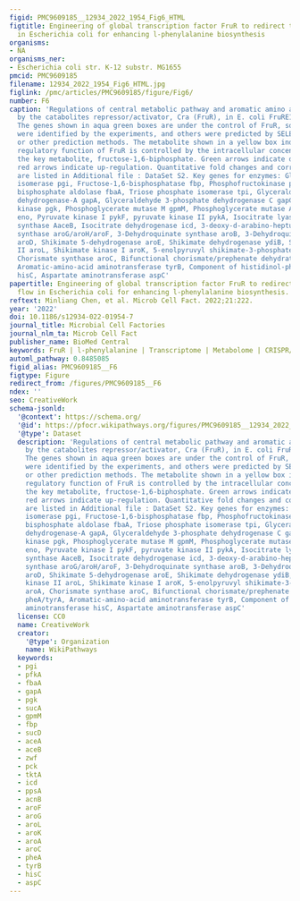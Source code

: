 ```yaml
---
figid: PMC9609185__12934_2022_1954_Fig6_HTML
figtitle: Engineering of global transcription factor FruR to redirect the carbon flow
  in Escherichia coli for enhancing l-phenylalanine biosynthesis
organisms:
- NA
organisms_ner:
- Escherichia coli str. K-12 substr. MG1655
pmcid: PMC9609185
filename: 12934_2022_1954_Fig6_HTML.jpg
figlink: /pmc/articles/PMC9609185/figure/Fig6/
number: F6
caption: 'Regulations of central metabolic pathway and aromatic amino acid synthesis
  by the catabolites repressor/activator, Cra (FruR), in E. coli FruRE173K mutant.
  The genes shown in aqua green boxes are under the control of FruR, some of which
  were identified by the experiments, and others were predicted by SELEX chip analyses
  or other prediction methods. The metabolite shown in a yellow box indicates the
  regulatory function of FruR is controlled by the intracellular concentration of
  the key metabolite, fructose-1,6-biphosphate. Green arrows indicate down-regulation,
  red arrows indicate up-regulation. Quantitative fold changes and corrected p-values
  are listed in Additional file : DataSet S2. Key genes for enzymes: Glucose-6-phosphate
  isomerase pgi, Fructose-1,6-bisphosphatase fbp, Phosphofructokinase pfkA, Fructose
  bisphosphate aldolase fbaA, Triose phosphate isomerase tpi, Glyceraldehyde 3-phosphate
  dehydrogenase-A gapA, Glyceraldehyde 3-phosphate dehydrogenase C gapC, Phosphoglycerate
  kinase pgk, Phosphoglycerate mutase M gpmM, Phosphoglycerate mutase A gpmA, Enolase
  eno, Pyruvate kinase I pykF, pyruvate kinase II pykA, Isocitrate lyase aceA, Malate
  synthase AaceB, Isocitrate dehydrogenase icd, 3-deoxy-d-arabino-heptulosonate-7-phosphate
  synthase aroG/aroH/aroF, 3-Dehydroquinate synthase aroB, 3-Dehydroquinate dehydratase
  aroD, Shikimate 5-dehydrogenase aroE, Shikimate dehydrogenase ydiB, Shikimate kinase
  II aroL, Shikimate kinase I aroK, 5-enolpyruvyl shikimate-3-phosphate synthase aroA,
  Chorismate synthase aroC, Bifunctional chorismate/prephenate dehydratase pheA/tyrA,
  Aromatic-amino-acid aminotransferase tyrB, Component of histidinol-phosphate aminotransferase
  hisC, Aspartate aminotransferase aspC'
papertitle: Engineering of global transcription factor FruR to redirect the carbon
  flow in Escherichia coli for enhancing l-phenylalanine biosynthesis.
reftext: Minliang Chen, et al. Microb Cell Fact. 2022;21:222.
year: '2022'
doi: 10.1186/s12934-022-01954-7
journal_title: Microbial Cell Factories
journal_nlm_ta: Microb Cell Fact
publisher_name: BioMed Central
keywords: FruR | l-phenylalanine | Transcriptome | Metabolome | CRISPR/Cas9
automl_pathway: 0.8485085
figid_alias: PMC9609185__F6
figtype: Figure
redirect_from: /figures/PMC9609185__F6
ndex: ''
seo: CreativeWork
schema-jsonld:
  '@context': https://schema.org/
  '@id': https://pfocr.wikipathways.org/figures/PMC9609185__12934_2022_1954_Fig6_HTML.html
  '@type': Dataset
  description: 'Regulations of central metabolic pathway and aromatic amino acid synthesis
    by the catabolites repressor/activator, Cra (FruR), in E. coli FruRE173K mutant.
    The genes shown in aqua green boxes are under the control of FruR, some of which
    were identified by the experiments, and others were predicted by SELEX chip analyses
    or other prediction methods. The metabolite shown in a yellow box indicates the
    regulatory function of FruR is controlled by the intracellular concentration of
    the key metabolite, fructose-1,6-biphosphate. Green arrows indicate down-regulation,
    red arrows indicate up-regulation. Quantitative fold changes and corrected p-values
    are listed in Additional file : DataSet S2. Key genes for enzymes: Glucose-6-phosphate
    isomerase pgi, Fructose-1,6-bisphosphatase fbp, Phosphofructokinase pfkA, Fructose
    bisphosphate aldolase fbaA, Triose phosphate isomerase tpi, Glyceraldehyde 3-phosphate
    dehydrogenase-A gapA, Glyceraldehyde 3-phosphate dehydrogenase C gapC, Phosphoglycerate
    kinase pgk, Phosphoglycerate mutase M gpmM, Phosphoglycerate mutase A gpmA, Enolase
    eno, Pyruvate kinase I pykF, pyruvate kinase II pykA, Isocitrate lyase aceA, Malate
    synthase AaceB, Isocitrate dehydrogenase icd, 3-deoxy-d-arabino-heptulosonate-7-phosphate
    synthase aroG/aroH/aroF, 3-Dehydroquinate synthase aroB, 3-Dehydroquinate dehydratase
    aroD, Shikimate 5-dehydrogenase aroE, Shikimate dehydrogenase ydiB, Shikimate
    kinase II aroL, Shikimate kinase I aroK, 5-enolpyruvyl shikimate-3-phosphate synthase
    aroA, Chorismate synthase aroC, Bifunctional chorismate/prephenate dehydratase
    pheA/tyrA, Aromatic-amino-acid aminotransferase tyrB, Component of histidinol-phosphate
    aminotransferase hisC, Aspartate aminotransferase aspC'
  license: CC0
  name: CreativeWork
  creator:
    '@type': Organization
    name: WikiPathways
  keywords:
  - pgi
  - pfkA
  - fbaA
  - gapA
  - pgk
  - sucA
  - gpmM
  - fbp
  - sucD
  - aceA
  - aceB
  - zwf
  - pck
  - tktA
  - icd
  - ppsA
  - acnB
  - aroF
  - aroG
  - aroL
  - aroK
  - aroA
  - aroC
  - pheA
  - tyrB
  - hisC
  - aspC
---
```

